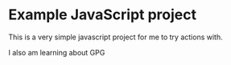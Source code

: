 # Example JavaScript project

This is a very simple javascript project for me to try actions with. 

I also am learning about GPG
